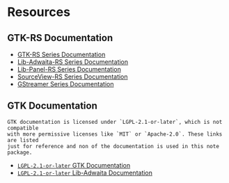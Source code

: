 # Resources

## GTK-RS Documentation

- [GTK-RS Series Documentation](https://gtk-rs.org/gtk4-rs/stable/latest/docs/)
- [Lib-Adwaita-RS Series Documentation](https://world.pages.gitlab.gnome.org/Rust/libadwaita-rs/stable/latest/docs/)
- [Lib-Panel-RS Series Documentation](https://world.pages.gitlab.gnome.org/Rust/libpanel-rs/stable/latest/docs/)
- [SourceView-RS Series Documentation](https://world.pages.gitlab.gnome.org/Rust/sourceview5-rs/stable/latest/docs/)
- [GStreamer Series Documentation](https://gstreamer.freedesktop.org/documentation/rust/stable/latest/docs/)

## GTK Documentation

```admonish warning
GTK documentation is licensed under `LGPL-2.1-or-later`, which is not compatible
with more permissive licenses like `MIT` or `Apache-2.0`. These links are listed
just for reference and non of the documentation is used in this note package.
```

- [`LGPL-2.1-or-later` GTK Documentation](https://docs.gtk.org/gtk4/index.html)
- [`LGPL-2.1-or-later` Lib-Adwaita Documentation](https://gnome.pages.gitlab.gnome.org/libadwaita/doc/main/index.html)
